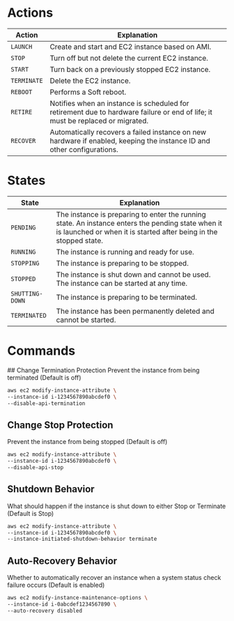 # Actions
| Action | Explanation |
| ------ | ----------- |
| `LAUNCH` | Create and start and EC2 instance based on AMI. |
| `STOP` | Turn off but not delete the current EC2 instance. |
| `START` | Turn back on a previously stopped EC2 instance. |
| `TERMINATE` | Delete the EC2 instance. |
| `REBOOT` | Performs a Soft reboot. |
| `RETIRE` | Notifies when an instance is scheduled for retirement due to hardware failure or end of life; it must be replaced or migrated. |
| `RECOVER` | Automatically recovers a failed instance on new hardware if enabled, keeping the instance ID and other configurations. |

# States
| State | Explanation |
| ----- | ----------- |
| `PENDING` | The instance is preparing to enter the running state. An instance enters the pending state when it is launched or when it is started after being in the stopped state. |
| `RUNNING` | The instance is running and ready for use. |
| `STOPPING` | The instance is preparing to be stopped. |
| `STOPPED` | The instance is shut down and cannot be used. The instance can be started at any time. |
| `SHUTTING-DOWN` | The instance is preparing to be terminated. |
| `TERMINATED` | The instance has been permanently deleted and cannot be started. |

# Commands

## Change Termination Protection
Prevent the instance from being terminated (Default is off)

```sh
aws ec2 modify-instance-attribute \
--instance-id i-1234567890abcdef0 \
--disable-api-termination
```

## Change Stop Protection
Prevent the instance from being stopped (Default is off)

```sh
aws ec2 modify-instance-attribute \
--instance-id i-1234567890abcdef0 \
--disable-api-stop
```

## Shutdown Behavior
What should happen if the instance is shut down to either Stop or Terminate (Default is Stop)

```sh
aws ec2 modify-instance-attribute \
--instance-id i-1234567890abcdef0 \
--instance-initiated-shutdown-behavior terminate
```

## Auto-Recovery Behavior
Whether to automatically recover an instance when a system status check failure occurs (Default is enabled)

```sh
aws ec2 modify-instance-maintenance-options \
--instance-id i-0abcdef1234567890 \
--auto-recovery disabled
```
